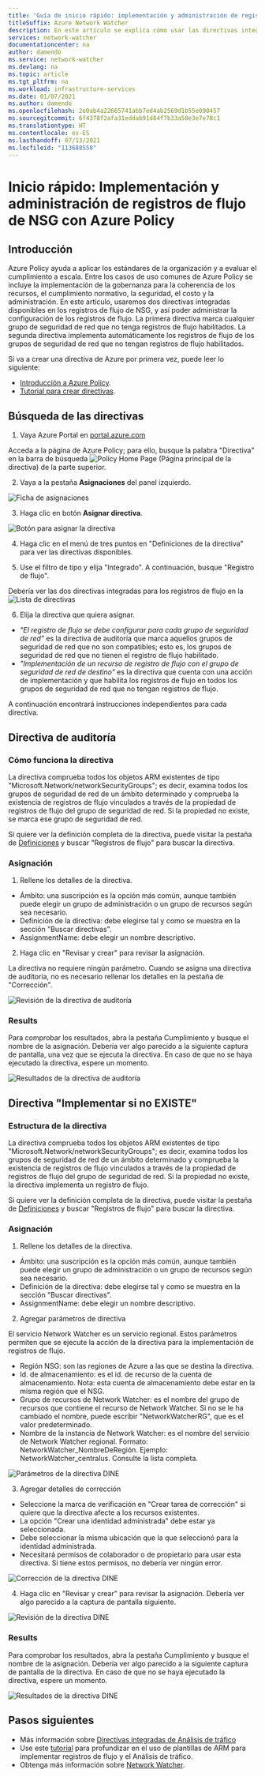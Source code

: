 ```yaml
---
title: 'Guía de inicio rápido: implementación y administración de registros de flujo de NSG mediante Azure Policy'
titleSuffix: Azure Network Watcher
description: En este artículo se explica cómo usar las directivas integradas para administrar la implementación de registros de flujo de NSG
services: network-watcher
documentationcenter: na
author: damendo
ms.service: network-watcher
ms.devlang: na
ms.topic: article
ms.tgt_pltfrm: na
ms.workload: infrastructure-services
ms.date: 01/07/2021
ms.author: damendo
ms.openlocfilehash: 2e0ab4a22665741abb7ed4ab2569d1b55e090457
ms.sourcegitcommit: 6f4378f2afa31eddab91d84f7b33a58e3e7e78c1
ms.translationtype: HT
ms.contentlocale: es-ES
ms.lasthandoff: 07/13/2021
ms.locfileid: "113688558"
---
```

# <a name="quickstart-deploy-and-manage-nsg-flow-logs-using-azure-policy"></a>Inicio rápido: Implementación y administración de registros de flujo de NSG con Azure Policy 

## <a name="overview"></a>Introducción
Azure Policy ayuda a aplicar los estándares de la organización y a evaluar el cumplimiento a escala. Entre los casos de uso comunes de Azure Policy se incluye la implementación de la gobernanza para la coherencia de los recursos, el cumplimiento normativo, la seguridad, el costo y la administración. En este artículo, usaremos dos directivas integradas disponibles en los registros de flujo de NSG, y así poder administrar la configuración de los registros de flujo. La primera directiva marca cualquier grupo de seguridad de red que no tenga registros de flujo habilitados. La segunda directiva implementa automáticamente los registros de flujo de los grupos de seguridad de red que no tengan registros de flujo habilitados. 

Si va a crear una directiva de Azure por primera vez, puede leer lo siguiente: 
- [Introducción a Azure Policy](../governance/policy/overview.md). 
- [Tutorial para crear directivas](../governance/policy/assign-policy-portal.md#create-a-policy-assignment).


## <a name="locate-the-policies"></a>Búsqueda de las directivas
1. Vaya Azure Portal en [portal.azure.com](https://portal.azure.com) 

Acceda a la página de Azure Policy; para ello, busque la palabra "Directiva" en la barra de búsqueda ![Policy Home Page](./media/network-watcher-builtin-policy/1_policy-search.png) (Página principal de la directiva) de la parte superior.

2. Vaya a la pestaña **Asignaciones** del panel izquierdo.

![Ficha de asignaciones](./media/network-watcher-builtin-policy/2_assignments-tab.png)

3. Haga clic en botón **Asignar directiva**. 

![Botón para asignar la directiva](./media/network-watcher-builtin-policy/3_assign-policy-button.png)

4. Haga clic en el menú de tres puntos en "Definiciones de la directiva" para ver las directivas disponibles.

5. Use el filtro de tipo y elija "Integrado". A continuación, busque "Registro de flujo".

Debería ver las dos directivas integradas para los registros de flujo en la ![Lista de directivas](./media/network-watcher-builtin-policy/4_filter-for-flow-log-policies.png)

6. Elija la directiva que quiera asignar.

- *"El registro de flujo se debe configurar para cada grupo de seguridad de red"* es la directiva de auditoría que marca aquellos grupos de seguridad de red que no son compatibles; esto es, los grupos de seguridad de red que no tienen el registro de flujo habilitado.
- *"Implementación de un recurso de registro de flujo con el grupo de seguridad de red de destino"* es la directiva que cuenta con una acción de implementación y que habilita los registros de flujo en todos los grupos de seguridad de red que no tengan registros de flujo.

A continuación encontrará instrucciones independientes para cada directiva.  

## <a name="audit-policy"></a>Directiva de auditoría 

### <a name="how-the-policy-works"></a>Cómo funciona la directiva

La directiva comprueba todos los objetos ARM existentes de tipo "Microsoft.Network/networkSecurityGroups"; es decir, examina todos los grupos de seguridad de red de un ámbito determinado y comprueba la existencia de registros de flujo vinculados a través de la propiedad de registros de flujo del grupo de seguridad de red. Si la propiedad no existe, se marca ese grupo de seguridad de red.

Si quiere ver la definición completa de la directiva, puede visitar la pestaña de [Definiciones](https://ms.portal.azure.com/#blade/Microsoft_Azure_Policy/PolicyMenuBlade/Definitions) y buscar "Registros de flujo" para buscar la directiva.

### <a name="assignment"></a>Asignación

1. Rellene los detalles de la directiva.

- Ámbito: una suscripción es la opción más común, aunque también puede elegir un grupo de administración o un grupo de recursos según sea necesario.  
- Definición de la directiva: debe elegirse tal y como se muestra en la sección "Buscar directivas".
- AssignmentName: debe elegir un nombre descriptivo. 

2. Haga clic en "Revisar y crear" para revisar la asignación.

La directiva no requiere ningún parámetro. Cuando se asigna una directiva de auditoría, no es necesario rellenar los detalles en la pestaña de "Corrección".  

![Revisión de la directiva de auditoría](./media/network-watcher-builtin-policy/5_1_audit-policy-review.png)

### <a name="results"></a>Results

Para comprobar los resultados, abra la pestaña Cumplimiento y busque el nombre de la asignación.
Debería ver algo parecido a la siguiente captura de pantalla, una vez que se ejecuta la directiva. En caso de que no se haya ejecutado la directiva, espere un momento. 

![Resultados de la directiva de auditoría](./media/network-watcher-builtin-policy/7_1_audit-policy-results.png)

## <a name="deploy-if-not-exists-policy"></a>Directiva "Implementar si no EXISTE" 

### <a name="policy-structure"></a>Estructura de la directiva

La directiva comprueba todos los objetos ARM existentes de tipo "Microsoft.Network/networkSecurityGroups"; es decir, examina todos los grupos de seguridad de red de un ámbito determinado y comprueba la existencia de registros de flujo vinculados a través de la propiedad de registros de flujo del grupo de seguridad de red. Si la propiedad no existe, la directiva implementa un registro de flujo. 

Si quiere ver la definición completa de la directiva, puede visitar la pestaña de [Definiciones](https://ms.portal.azure.com/#blade/Microsoft_Azure_Policy/PolicyMenuBlade/Definitions) y buscar "Registros de flujo" para buscar la directiva. 

### <a name="assignment"></a>Asignación

1. Rellene los detalles de la directiva.

- Ámbito: una suscripción es la opción más común, aunque también puede elegir un grupo de administración o un grupo de recursos según sea necesario.  
- Definición de la directiva: debe elegirse tal y como se muestra en la sección "Buscar directivas".
- AssignmentName: debe elegir un nombre descriptivo. 

2. Agregar parámetros de directiva 

El servicio Network Watcher es un servicio regional. Estos parámetros permiten que se ejecute la acción de la directiva para la implementación de registros de flujo. 
- Región NSG: son las regiones de Azure a las que se destina la directiva.
- Id. de almacenamiento: es el id. de recurso de la cuenta de almacenamiento. Nota: esta cuenta de almacenamiento debe estar en la misma región que el NSG. 
- Grupo de recursos de Network Watcher: es el nombre del grupo de recursos que contiene el recurso de Network Watcher. Si no se le ha cambiado el nombre, puede escribir "NetworkWatcherRG", que es el valor predeterminado.
- Nombre de la instancia de Network Watcher: es el nombre del servicio de Network Watcher regional. Formato: NetworkWatcher_NombreDeRegión. Ejemplo: NetworkWatcher_centralus. Consulte la lista completa.

![Parámetros de la directiva DINE](./media/network-watcher-builtin-policy/5_2_1_dine-policy-details-alt.png)

3. Agregar detalles de corrección

- Seleccione la marca de verificación en "Crear tarea de corrección" si quiere que la directiva afecte a los recursos existentes. 
- La opción "Crear una identidad administrada" debe estar ya seleccionada.
- Debe seleccionar la misma ubicación que la que seleccionó para la identidad administrada. 
- Necesitará permisos de colaborador o de propietario para usar esta directiva. Si tiene estos permisos, no debería ver ningún error.

![Corrección de la directiva DINE](./media/network-watcher-builtin-policy/5_2_2_dine-remediation.png) 

4. Haga clic en "Revisar y crear" para revisar la asignación. Debería ver algo parecido a la captura de pantalla siguiente.

![Revisión de la directiva DINE](./media/network-watcher-builtin-policy/5_2_3_dine-review.png) 


### <a name="results"></a>Results

Para comprobar los resultados, abra la pestaña Cumplimiento y busque el nombre de la asignación.
Debería ver algo parecido a la siguiente captura de pantalla de la directiva. En caso de que no se haya ejecutado la directiva, espere un momento.

![Resultados de la directiva DINE](./media/network-watcher-builtin-policy/7_2_dine-policy-results.png)  


## <a name="next-steps"></a>Pasos siguientes 

-   Más información sobre [Directivas integradas de Análisis de tráfico](./traffic-analytics-policy-portal.md)
-   Use este [tutorial](./quickstart-configure-network-security-group-flow-logs-from-arm-template.md) para profundizar en el uso de plantillas de ARM para implementar registros de flujo y el Análisis de tráfico.
-   Obtenga más información sobre [Network Watcher](./index.yml).